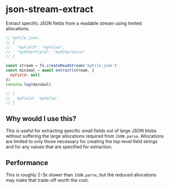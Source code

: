 # json-stream-extract
Extract specific JSON fields from a readable stream using limited allocations.

```javascript
// myFile.json:
// {
//   "myField": "myValue",
//   "myOtherField": "myOtherValue"
// }

const stream = fs.createReadStream('myFile.json')
const minimal = await extract(stream, {
  myField: null
})
console.log(minimal)

// {
//   myField: 'myValue'
// }
```

## Why would I use this?
This is useful for extracting specific small fields out of large JSON blobs without suffering the large allocations required from `JSON.parse`.
Allocations are limited to only those necessary for creating the top-level field strings and for any values that are specified for extraction.

## Performance
This is roughly 2-3x slower than `JSON.parse`, but the reduced allocations may make that trade-off worth the cost.
